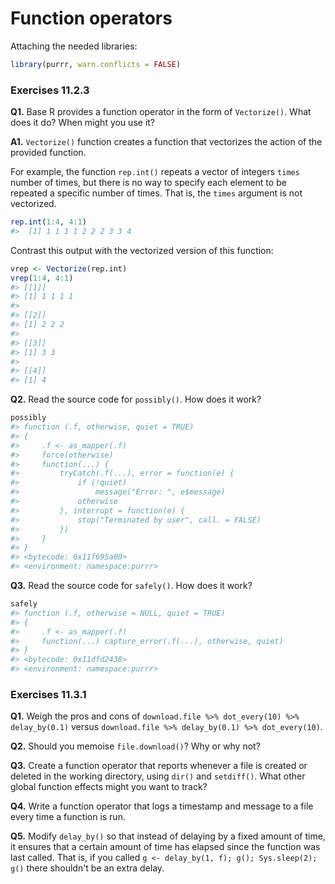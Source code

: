 # Function operators



Attaching the needed libraries:


```r
library(purrr, warn.conflicts = FALSE)
```

### Exercises 11.2.3

**Q1.** Base R provides a function operator in the form of `Vectorize()`. What does it do? When might you use it?

**A1.** `Vectorize()` function creates a function that vectorizes the action of the provided function.

For example, the function `rep.int()` repeats a vector of integers `times` number of times, but there is no way to specify each element to be repeated a specific number of times. That is, the `times` argument is not vectorized.


```r
rep.int(1:4, 4:1)
#>  [1] 1 1 1 1 2 2 2 3 3 4
```

Contrast this output with the vectorized version of this function:


```r
vrep <- Vectorize(rep.int)
vrep(1:4, 4:1)
#> [[1]]
#> [1] 1 1 1 1
#> 
#> [[2]]
#> [1] 2 2 2
#> 
#> [[3]]
#> [1] 3 3
#> 
#> [[4]]
#> [1] 4
```


**Q2.** Read the source code for `possibly()`. How does it work?


```r
possibly
#> function (.f, otherwise, quiet = TRUE) 
#> {
#>     .f <- as_mapper(.f)
#>     force(otherwise)
#>     function(...) {
#>         tryCatch(.f(...), error = function(e) {
#>             if (!quiet) 
#>                 message("Error: ", e$message)
#>             otherwise
#>         }, interrupt = function(e) {
#>             stop("Terminated by user", call. = FALSE)
#>         })
#>     }
#> }
#> <bytecode: 0x11f695a00>
#> <environment: namespace:purrr>
```

**Q3.** Read the source code for `safely()`. How does it work?


```r
safely
#> function (.f, otherwise = NULL, quiet = TRUE) 
#> {
#>     .f <- as_mapper(.f)
#>     function(...) capture_error(.f(...), otherwise, quiet)
#> }
#> <bytecode: 0x11dfd2438>
#> <environment: namespace:purrr>
```

### Exercises 11.3.1

**Q1.** Weigh the pros and cons of `download.file %>% dot_every(10) %>% delay_by(0.1)` versus `download.file %>% delay_by(0.1) %>% dot_every(10)`.

**Q2.** Should you memoise `file.download()`? Why or why not?

**Q3.** Create a function operator that reports whenever a file is created or deleted in the working directory, using `dir()` and `setdiff()`. What other global function effects might you want to track?

**Q4.** Write a function operator that logs a timestamp and message to a file every time a function is run.

**Q5.** Modify `delay_by()` so that instead of delaying by a fixed amount of time, it ensures that a certain amount of time has elapsed since the function was last called. That is, if you called `g <- delay_by(1, f); g(); Sys.sleep(2); g()` there shouldn't be an extra delay.
